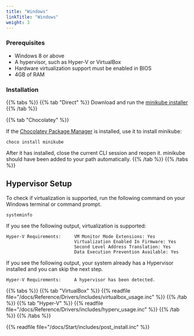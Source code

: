 ```yaml
---
title: "Windows"
linkTitle: "Windows"
weight: 3
---
```


### Prerequisites

* Windows 8 or above
* A hypervisor, such as Hyper-V or VirtualBox
* Hardware virtualization support must be enabled in BIOS
* 4GB of RAM

### Installation

{{% tabs %}}
{{% tab "Direct" %}}
Download and run the [minikube installer](https://storage.googleapis.com/minikube/releases/latest/minikube-installer.exe)
{{% /tab %}}

{{% tab "Chocolatey" %}}

If the [Chocolatey Package Manager](https://chocolatey.org/) is installed, use it to install minikube:

```shell
choco install minikube
```

After it has installed, close the current CLI session and reopen it. minikube should have been added to your path automatically.
{{% /tab %}}
{{% /tabs %}}

## Hypervisor Setup

To check if virtualization is supported, run the following command on your Windows terminal or command prompt.

```shell
systeminfo
```
If you see the following output, virtualization is supported:

```shell
Hyper-V Requirements:     VM Monitor Mode Extensions: Yes
                          Virtualization Enabled In Firmware: Yes
                          Second Level Address Translation: Yes
                          Data Execution Prevention Available: Yes
```

If you see the following output, your system already has a Hypervisor installed and you can skip the next step.

```shell
Hyper-V Requirements:     A hypervisor has been detected.
```

{{% tabs %}}
{{% tab "VirtualBox" %}}
{{% readfile file="/docs/Reference/Drivers/includes/virtualbox_usage.inc" %}}
{{% /tab %}}
{{% tab "Hyper-V" %}}
{{% readfile file="/docs/Reference/Drivers/includes/hyperv_usage.inc" %}}
{{% /tab %}}
{{% /tabs %}}

{{% readfile file="/docs/Start/includes/post_install.inc" %}}
